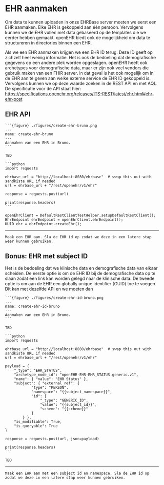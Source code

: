 # EHR aanmaken

Om data te kunnen uploaden in onze EHRBase server moeten we eerst een EHR aanmaken. Elke EHR is gekoppeld aan één persoon.
Vervolgens kunnen we de EHR vullen met data gebaseerd op de templates die we eerder hebben gemaakt. openEHR biedt ook de
mogelijkheid om data te structureren in directories binnen een EHR. 

Als we een EHR aanmaken krijgen we een EHR ID terug. Deze ID geeft op zichzelf heel weinig informatie. Het is ook de bedoeling
dat demografische gegevens op een andere plek worden opgeslagen. openEHR heeft ook archetypes voor demografische data, 
maar er zijn ook veel vendors die gebruik maken van een FHIR server. In dat geval is het ook mogelijk om in de EHR aan 
te geven aan welke externe service de EHR ID gekoppeld is. Vervolgens kunnen we op deze waarde zoeken in de REST API en
met AQL. De specificatie voor de API staat hier: https://specifications.openehr.org/releases/ITS-REST/latest/ehr.html#ehr-ehr-post

## EHR API

````{tab} Bruno
```{figure} ./figures/create-ehr-bruno.png
---
name: create-ehr-bruno
---
Aanmaken van een EHR in Bruno.
```
````
````{tab} Swagger
TBD
````
````{tab} Python
```python
import requests

ehrbase_url = "http://localhost:8080/ehrbase"  # swap this out with sandkiste URL if needed
url = ehrbase_url + "/rest/openehr/v1/ehr"

response = requests.post(url)

print(response.headers)
```
````
````{tab} EHRBase Client
openEhrClient = DefaultRestClientTestHelper.setupDefaultRestClient();
EhrEndpoint ehrEndpoint = openEhrClient.ehrEndpoint();
UUID ehr = ehrEndpoint.createEhr();
````

---

```{admonition} Opdracht
Maak een EHR aan. Sla de EHR id op zodat we deze in een latere stap weer kunnen gebruiken.
```

## Bonus: EHR met subject ID

Het is de bedoeling dat we klinische data en demografische data van elkaar scheiden. De eerste optie is om de EHR ID bij
de demografische data op te slaan zodat een link kan worden gelegd naar de klinische data. De tweede optie is om aan de
EHR een globally unique identifier (GUID) toe te voegen. Dit kan met dezelfde API en we moeten dan 

````{tab} Bruno
```{figure} ./figures/create-ehr-id-bruno.png
---
name: create-ehr-id-bruno
---
Aanmaken van een EHR in Bruno.
```
````
````{tab} Swagger
TBD
````
````{tab} Python
```python
import requests

ehrbase_url = "http://localhost:8080/ehrbase"  # swap this out with sandkiste URL if needed
url = ehrbase_url + "/rest/openehr/v1/ehr"

payload = {
    "_type": "EHR_STATUS",
    "archetype_node_id": "openEHR-EHR-EHR_STATUS.generic.v1",
    "name": { "value": "EHR Status" },
    "subject": { "external_ref": {
            "type": "PERSON",
            "namespace": "{{subject_namespace}}",
            "id": {
                "_type": "GENERIC_ID",
                "value": "{{subject_id}}",
                "scheme": "{{scheme}}"
            }
        } },
    "is_modifiable": True,
    "is_queryable": True
}

response = requests.post(url, json=payload)

print(response.headers)
```
````
````{tab} EHRBase Client
TBD
````

---

```{admonition} Opdracht
Maak een EHR aan met een subject id en namespace. Sla de EHR id op zodat we deze in een latere stap weer kunnen gebruiken.
```
